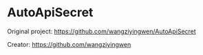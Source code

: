 # AutoApiSecret

Original project: https://github.com/wangziyingwen/AutoApiSecret

Creator: https://github.com/wangziyingwen
